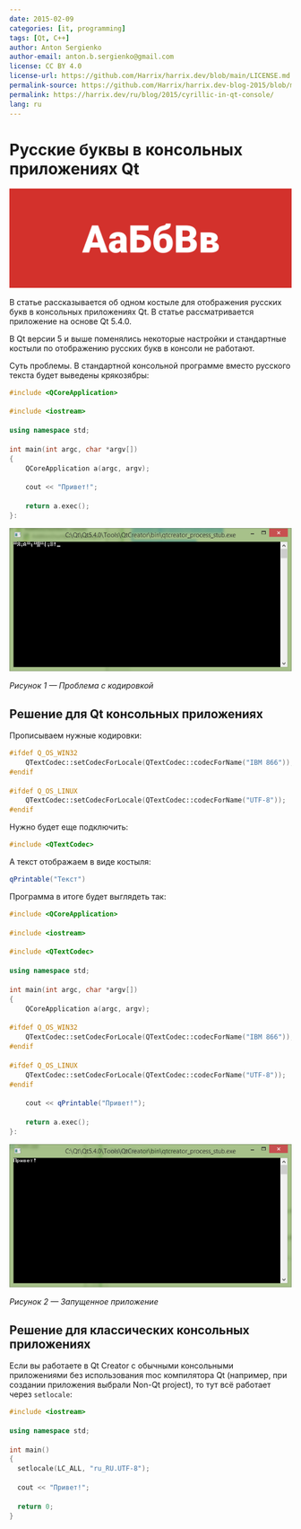 ```yaml
---
date: 2015-02-09
categories: [it, programming]
tags: [Qt, C++]
author: Anton Sergienko
author-email: anton.b.sergienko@gmail.com
license: CC BY 4.0
license-url: https://github.com/Harrix/harrix.dev/blob/main/LICENSE.md
permalink-source: https://github.com/Harrix/harrix.dev-blog-2015/blob/main/cyrillic-in-qt-console/cyrillic-in-qt-console.md
permalink: https://harrix.dev/ru/blog/2015/cyrillic-in-qt-console/
lang: ru
---
```


# Русские буквы в консольных приложениях Qt

![Featured image](featured-image.svg)

В статье рассказывается об одном костыле для отображения русских букв в консольных приложениях Qt. В статье рассматривается приложение на основе Qt 5.4.0.

В Qt версии 5 и выше поменялись некоторые настройки и стандартные костыли по отображению русских букв в консоли не работают.

Суть проблемы. В стандартной консольной программе вместо русского текста будет выведены крякозябры:

```cpp
#include <QCoreApplication>

#include <iostream>

using namespace std;

int main(int argc, char *argv[])
{
    QCoreApplication a(argc, argv);

    cout << "Привет!";

    return a.exec();
}:
```

![Проблема с кодировкой](img/error.png)

_Рисунок 1 — Проблема с кодировкой_

## Решение для Qt консольных приложениях

Прописываем нужные кодировки:

```cpp
#ifdef Q_OS_WIN32
    QTextCodec::setCodecForLocale(QTextCodec::codecForName("IBM 866"));
#endif

#ifdef Q_OS_LINUX
    QTextCodec::setCodecForLocale(QTextCodec::codecForName("UTF-8"));
#endif
```

Нужно будет еще подключить:

```cpp
#include <QTextCodec>
```

А текст отображаем в виде костыля:

```cpp
qPrintable("Текст")
```

Программа в итоге будет выглядеть так:

```cpp
#include <QCoreApplication>

#include <iostream>

#include <QTextCodec>

using namespace std;

int main(int argc, char *argv[])
{
    QCoreApplication a(argc, argv);

#ifdef Q_OS_WIN32
    QTextCodec::setCodecForLocale(QTextCodec::codecForName("IBM 866"));
#endif

#ifdef Q_OS_LINUX
    QTextCodec::setCodecForLocale(QTextCodec::codecForName("UTF-8"));
#endif

    cout << qPrintable("Привет!");

    return a.exec();
}:

```

![Запущенное приложение](img/run.png)

_Рисунок 2 — Запущенное приложение_

## Решение для классических консольных приложениях

Если вы работаете в Qt Creator с обычными консольными приложениями без использования moc компилятора Qt (например, при создании приложения выбрали Non-Qt project), то тут всё работает через `setlocale`:

```cpp
#include <iostream>

using namespace std;

int main()
{
  setlocale(LC_ALL, "ru_RU.UTF-8");

  cout << "Привет!";

  return 0;
}
```
